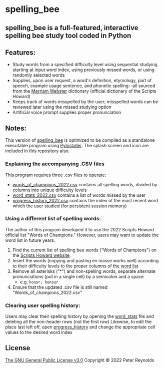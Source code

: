 # spelling_bee
## **spelling_bee** is a full-featured, interactive spelling bee study tool coded in Python 


## Features:
-   Study words from a specified difficulty level using sequential studying starting at input word index, using previously missed words, or using randomly selected words
-   Supplies, upon user request, a word's definition, etymology, part of speech, example usage sentence, and phonetic spelling--all sourced from the [Merriam Webster](https://www.merriam-webster.com/) dictionary (official dictionary of the Scripts Howard)
-   Keeps track of words misspelled by the user; misspelled words can be reviewed later using the missed studying option
-   Artificial voice prompt supplies proper pronunciation

## Notes:
This version of [spelling_bee](/spelling_bee_main.py) is optimized to be compiled as a standalone executable program using [PyInstaller](https://pyinstaller.readthedocs.io/en/stable/).  The splash screen and icon are included in this repository also.

### Explaining the accompanying .CSV files
This program requires three .csv files to operate: 
-   [words_of_champions_2022.csv](/words_of_champions_2022.csv) contains all spelling words, divided by columns into unique difficulty levels
-   [word_stats_2022.csv](/word_stats_2022.csv) contains a list of words missed by the user
-   [progress_history_2022.csv](/progress_history_2022.csv) contains the index of the most recent word which the user studied (for persistent session memory)


### Using a different list of spelling words:
The author of this program developed it to use the 2022 Scripts Howard official list "Words of Champions." However, users may want to update the word list in future years.
	
1. Find the current list of spelling bee words ("Words of Champions") on the [Scripts Howard website](https://spellingbee.com/).
2. Insert the words (copying and pasting en masse works well) according to their difficulty levels to the proper columns of the [word list](/Words_of_champions_2022)
3. Remove all asterisks ("*") and non-spelling words; separate alternate pronunciations (put in a single cell) by a semicolon and a space
	-   e.g. `honor; honour`
4. Ensure that the updated .csv file is still named "Words_of_champions_2022.csv"

### Clearing user spelling history:
Users may clear their spelling history by opening the [word_stats](/word_stats_2022.csv) file and deleting all the non-header rows (not the first row)
Likewise, to edit the place last left off, open [progress_history](progress_history_2022.csv) and change the appropriate cell values to the desired word index

## License

[The GNU General Public License v3.0](LICENSE) Copyright © 2022 Peter Reynolds
